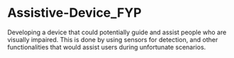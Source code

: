 # Assistive-Device_FYP
Developing a device that could potentially guide and assist people who are visually impaired. This is done by using sensors for detection, and other functionalities that would assist users during unfortunate scenarios.
